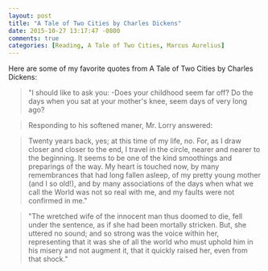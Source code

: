 ```yaml
---
layout: post
title: "A Tale of Two Cities by Charles Dickens"
date: 2015-10-27 13:17:47 -0800
comments: true
categories: [Reading, A Tale of Two Cities, Marcus Aurelius]
---
```


Here are some of my favorite quotes from A Tale of Two Cities by Charles Dickens:

>"I should like to ask you: -Does your childhood seem far off? Do the days when you sat at your mother's knee, seem days of very long ago?

>Responding to his softened maner, Mr. Lorry answered:

>Twenty years back, yes; at this time of my life, no. For, as I draw closer and closer to the end, I travel in the circle, nearer and nearer to the beginning. It seems to be one of the kind smoothings and preparings of the way. My heart is touched now, by many remembrances that had long fallen asleep, of my pretty young mother (and I so old!), and by many associations of the days when what we call the World was not so real with me, and my faults were not confirmed in me."

<!-- more -->
<!-- -->

>"The wretched wife of the innocent man thus doomed to die, fell under the sentence, as if she had been mortally stricken. But, she uttered no sound; and so strong was the voice within her, representing that it was she of all the world who must uphold him in his misery and not augment it, that it quickly raised her, even from that shock."

